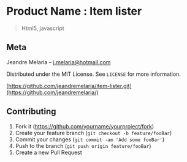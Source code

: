 # Product Name : Item lister
> Html5, javascript

## Meta

Jeandre Melaria – j.melaria@hotmail.com

Distributed under the MIT License. See ``LICENSE`` for more information.

[https://github.com/jeandremelaria/item-lister.git](https://github.com/jeandremelaria/)

## Contributing

1. Fork it (<https://github.com/yourname/yourproject/fork>)
2. Create your feature branch (`git checkout -b feature/fooBar`)
3. Commit your changes (`git commit -am 'Add some fooBar'`)
4. Push to the branch (`git push origin feature/fooBar`)
5. Create a new Pull Request